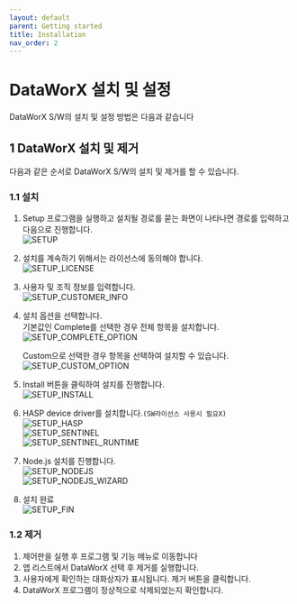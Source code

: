 ```yaml
---
layout: default
parent: Getting started
title: Installation
nav_order: 2
---
```


# DataWorX 설치 및 설정

DataWorX S/W의 설치 및 설정 방법은 다음과 같습니다

## 1 DataWorX 설치 및 제거

다음과 같은 순서로 DataWorX S/W의 설치 및 제거를 할 수 있습니다.

### 1.1 설치

1. Setup 프로그램을 실행하고 설치될 경로를 묻는 화면이 나타나면 경로를 입력하고 다음으로 진행합니다.  
   ![SETUP](./installation3.1.1.1.png)

2. 설치를 계속하기 위해서는 라이선스에 동의해야 합니다.  
   ![SETUP_LICENSE](./installation3.1.1.2.png)

3. 사용자 및 조직 정보를 입력합니다.  
   ![SETUP_CUSTOMER_INFO](./installation3.1.1.3.png)

4. 설치 옵션을 선택합니다.  
   기본값인 Complete를 선택한 경우 전체 항목을 설치합니다.  
   ![SETUP_COMPLETE_OPTION](./installation3.1.1.4.png)

   Custom으로 선택한 경우 항목을 선택하여 설치할 수 있습니다.  
   ![SETUP_CUSTOM_OPTION](./installation3.1.1.4.1.png)

5. Install 버튼을 클릭하여 설치를 진행합니다.  
   ![SETUP_INSTALL](./installation3.1.1.5.png)

6. HASP device driver를 설치합니다.`(SW라이선스 사용시 필요X)`  
   ![SETUP_HASP](./installation3.1.1.6.png)  
   ![SETUP_SENTINEL](./installation3.1.1.6.2.png)  
   ![SETUP_SENTINEL_RUNTIME](./installation3.1.1.6.3.png)

7. Node.js 설치를 진행합니다.  
   ![SETUP_NODEJS](./installation3.1.1.7.1.png)  
   ![SETUP_NODEJS_WIZARD](./installation3.1.1.7.2.png)
8. 설치 완료  
   ![SETUP_FIN](./installation3.1.1.8.png)

### 1.2 제거

1. 제어판을 실행 후 프로그램 및 기능 메뉴로 이동합니다
2. 앱 리스트에서 DataWorX 선택 후 제거를 실행합니다.
3. 사용자에게 확인하는 대화상자가 표시됩니다. 제거 버튼을 클릭합니다.
4. DataWorX 프로그램이 정상적으로 삭제되었는지 확인합니다.

<!-- ## 3.2 환경 설정

### 🛠️ 3.2.1 웹 서버 접속포트 설정 (개발 예정)

웹 서버 접속 포트를 변경하기 위해서는 nginx.conf 파일의 내용을 수정해야 합니다.
설치파일경로\DataWorX\bin\EngineeringTool\Client\conf 폴더하위 nginx.conf 파일을 문서 편집기로 오픈합니다.
server 항목의 listen 항목의 값이 7600 으로 되어있습니다. 이 값을 원하는 값으로 수정합니다.
**수정후에는 DataWorX 서버를 재 기동해야 합니다.**

![SETUP_CONFIG](../../../assets/installation/configuration3.2.1.png)

### 🛠️ 3.2.1 SSL 인증서 설정 (개발 예정)

- 설치경로\bin\EngineeringTool 디렉토리의 EdgeHub_SSLConfSetup.exe 프로그램을 실행합니다.
- 해당 화면에서 SSL 적용 여부를 설정할 수 있고, SSL 적용시 인증서 파일을 선택할 수 있습니다.
- 또한 Port 번호를 변경할 수 있습니다.
- 각 경우 변경 버튼을 클릭하여 적용합니다.
  ![SETUP_CONFIG](../../../assets/installation/SSL3.2.2.png) -->
